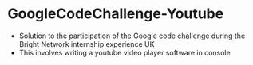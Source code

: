 # GoogleCodeChallenge-Youtube

- Solution to the participation of the Google code challenge during the Bright Network internship experience UK
- This involves writing a youtube video player software in console
